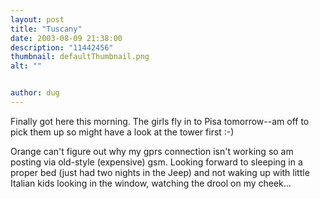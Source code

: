 ```yaml
---
layout: post
title: "Tuscany"
date: 2003-08-09 21:38:00
description: "11442456"
thumbnail: defaultThumbnail.png
alt: ""


author: dug
---
```


<p>Finally got here this morning. The girls fly in to Pisa tomorrow--am off to pick them up so might have a look at the tower first :-)</p>

<p>Orange can't figure out why my gprs connection isn't working so am posting via old-style (expensive) gsm. Looking forward to sleeping in a proper bed (just had two nights in the Jeep) and not waking up with little Italian kids looking in the window, watching the drool on my cheek...</p>
